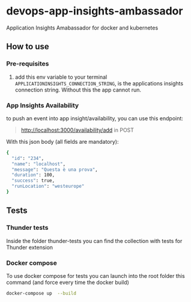 # devops-app-insights-ambassador

Application Insights Amabassador for docker and kubernetes

## How to use

### Pre-requisites

1. add this env variable to your terminal `APPLICATIONINSIGHTS_CONNECTION_STRING`, is the applications insights connection string. Without this the app cannot run.

### App Insights Availability

to push an event into app insight/availability, you can use this endpoint:

> <http://localhost:3000/availability/add> in POST

With this json body (all fields are mandatory):

```sh
{
  "id": "234",
  "name": "localhost",
  "message": "Questa è una prova",
  "duration": 100,
  "success": true,
  "runLocation": "westeurope"
}
```

## Tests

### Thunder tests

Inside the folder thunder-tests you can find the collection with tests for Thunder extension

### Docker compose

To use docker compose for tests you can launch into the root folder this command (and force every time the docker build)

```sh
docker-compose up  --build 
```
